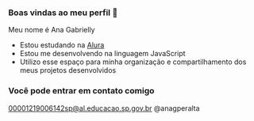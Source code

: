 ### Boas vindas ao meu perfil 🤍

Meu nome é Ana Gabrielly 
- Estou estudando na [Alura](https://www.alura.com.br)
- Estou me desenvolvendo na linguagem JavaScript
- Utilizo esse espaço para minha organização e compartilhamento dos meus projetos desenvolvidos

### Você pode entrar em contato comigo 
00001219006142sp@al.educacao.sp.gov.br
@anagperalta 
